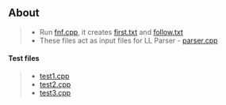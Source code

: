 ## About

> - Run [fnf.cpp](https://github.com/uzma024/Compiler-Lab/blob/master/LLparser/fnf.cpp), it creates [first.txt](https://github.com/uzma024/Compiler-Lab/blob/master/LLparser/first.txt) and [follow.txt](https://github.com/uzma024/Compiler-Lab/blob/master/LLparser/follow.txt)
> - These files act as input files for LL Parser - [parser.cpp](https://github.com/uzma024/Compiler-Lab/blob/master/LLparser/parser.cpp)

#### Test files
> - [test1.cpp](https://github.com/uzma024/Compiler-Lab/blob/master/LLparser/test1.txt)
> - [test2.cpp](https://github.com/uzma024/Compiler-Lab/blob/master/LLparser/test2.txt)
> - [test3.cpp](https://github.com/uzma024/Compiler-Lab/blob/master/LLparser/test3.txt)
